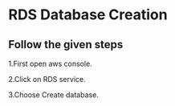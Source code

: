 # RDS Database Creation
## Follow the given steps
1.First open aws console.

2.Click on RDS service.

3.Choose Create database.

